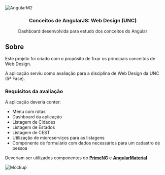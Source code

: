 <img alt="AngularM2" src="https://i.imgur.com/Tgaegz1.png"/>

<h3 align="center">
    Conceitos de AngularJS: Web Design (UNC)
</h3>

<p align="center">Dashboard desenvolvida para estudo dos conceitos do Angular</p>

## Sobre 

Este projeto foi criado com o propósito de fixar os principais conceitos de Web Design.

A aplicação serviu como avaliação para a disciplina de Web Design da UNC (5ª Fase).

### Requisitos da avaliação

A aplicação deveria conter: 

- Menu com rotas
- Dashboard da aplicação
- Listagem de Cidades
- Listagem de Estados
- Listagem de CEST
- Utilização de microserviços para as listagens
- Componente de formulário com dados necessários para um cadastro de pessoa

Deveriam ser utilizados componentes do **[PrimeNG](https://www.primefaces.org/primeng/)** e **[AngularMaterial](https://material.angular.io)**

<img alt="Mockup" src="https://i.imgur.com/szAHswJ.png"/>